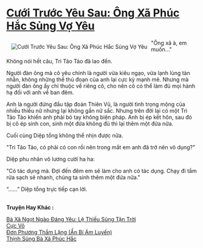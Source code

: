 <a href="https://utruyen.com/truyen/cuoi-truoc-yeu-sau-ong-xa-phuc-hac-sung-vo-yeu/17410/" title="Cưới Trước Yêu Sau: Ông Xã Phúc Hắc Sủng Vợ Yêu"><h1>Cưới Trước Yêu Sau: Ông Xã Phúc Hắc Sủng Vợ Yêu</h1></a><div style="display:table"><img align="right" style="float: left; padding: 10px;" src="https://utruyen.com/images/story/200x260/cuoi-truoc-yeu-sau-ong-xa-phuc-hac-sung-vo-yeu.jpg" alt="Cưới Trước Yêu Sau: Ông Xã Phúc Hắc Sủng Vợ Yêu">"Ông xã à, em muốn..."<p></p>Không nói hết câu, Trì Tảo Tảo đã lao đến.<p></p>Người đàn ông mà cô yêu chính là người vừa kiêu ngạo, vừa lạnh lùng tàn nhẫn, không những thế thủ đoạn của anh lại cực kỳ mạnh mẽ. Nhưng mà người đàn ông ấy chỉ thuộc về riêng cô, cho nên cô có thể làm đủ mọi hành hạ đối với anh về ban đêm.<p></p>Anh là người đứng đầu tập đoàn Thiên Vũ, là người tình trọng mộng của nhiều thiếu nữ nhưng lại không gần nữ sắc. Nhưng trên đời lại có một Trì Tảo Tảo khiến anh phải bó tay không biện pháp. Anh bị ép kết hôn, sau đó bị cô ép sinh con, sinh một đứa không đủ thì lại thêm một đứa nữa. <p></p>Cuối cùng Diệp tổng không thể nhịn được nữa.<p></p>"Trì Tảo Tảo, có phải có con rồi nên trong mắt em anh đã trở nên vô dụng?"<p></p>Diệp phu nhân vô lương cười ha ha:<p></p>"Có tác dụng mà. Đợi đến đêm em sẽ làm cho anh có tác dụng. Chạy đi tắm rửa sạch sẽ nhanh, chúng ta sinh thêm một đứa nữa."<p></p>“……” Diệp tổng trực tiếp cạn lời.</div><p><br><b>Truyện Hay Khác :</b></p><a href="https://utruyen.com/truyen/ba-xa-ngot-ngao-dang-yeu-le-thieu-sung-tan-troi/17409/" alt="Bà Xã Ngọt Ngào Đáng Yêu: Lệ Thiếu Sủng Tận Trời">Bà Xã Ngọt Ngào Đáng Yêu: Lệ Thiếu Sủng Tận Trời</a><br/><a href="https://github.com/quanluxury/ngontinhhot/tree/master/truyenhay/17420/" alt="Cực Võ">Cực Võ</a><br/><a href="https://github.com/quanluxury/ngontinhhot/tree/master/truyenhay/19511/" alt="Đơn Phương Thầm Lặng (Ẩn Bí Ám Luyến)">Đơn Phương Thầm Lặng (Ẩn Bí Ám Luyến)</a><br/><a href="https://github.com/quanluxury/ngontinhhot/tree/master/truyenhay/17253/" alt="Thịnh Sủng Bà Xã Phúc Hắc">Thịnh Sủng Bà Xã Phúc Hắc</a><br/>